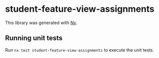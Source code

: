 # student-feature-view-assignments

This library was generated with [Nx](https://nx.dev).

## Running unit tests

Run `nx test student-feature-view-assignments` to execute the unit tests.
